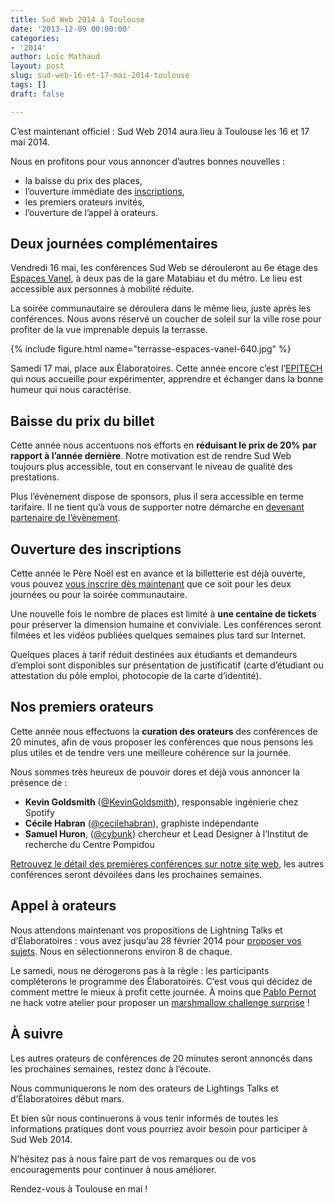 ```yaml
---
title: Sud Web 2014 à Toulouse
date: '2013-12-09 00:00:00'
categories:
- '2014'
author: Loïc Mathaud
layout: post
slug: sud-web-16-et-17-mai-2014-toulouse
tags: []
draft: false

---
```

C’est maintenant officiel : Sud Web 2014 aura lieu à Toulouse les 16 et 17 mai 2014.

Nous en profitons pour vous annoncer d&rsquo;autres bonnes nouvelles :

  * la baisse du prix des places,
  * l’ouverture immédiate des [inscriptions][1],
  * les premiers orateurs invités,
  * l’ouverture de l’appel à orateurs.

## Deux journées complémentaires

Vendredi 16 mai, les conférences Sud Web se dérouleront au 6e étage des [Espaces Vanel][2], à deux pas de la gare Matabiau et du métro. Le lieu est accessible aux personnes à mobilité réduite.

La soirée communautaire se déroulera dans le même lieu, juste après les conférences. Nous avons réservé un coucher de soleil sur la ville rose pour profiter de la vue imprenable depuis la terrasse.

{% include figure.html name="terrasse-espaces-vanel-640.jpg" %}

Samedi 17 mai, place aux Élaboratoires. Cette année encore c’est l’[EPITECH][3] qui nous accueille pour expérimenter, apprendre et échanger dans la bonne humeur qui nous caractérise.

## Baisse du prix du billet

Cette année nous accentuons nos efforts en **réduisant le prix de 20% par rapport à l’année dernière**. Notre motivation est de rendre Sud Web toujours plus accessible, tout en conservant le niveau de qualité des prestations.

Plus l’évènement dispose de sponsors, plus il sera accessible en terme tarifaire. Il ne tient qu’à vous de supporter notre démarche en [devenant partenaire de l’évènement][4].

## Ouverture des inscriptions

Cette année le Père Noël est en avance et la billetterie est déjà ouverte, vous pouvez [vous inscrire dès maintenant][5] que ce soit pour les deux journées ou pour la soirée communautaire.

Une nouvelle fois le nombre de places est limité à **une centaine de tickets** pour préserver la dimension humaine et conviviale. Les conférences seront filmées et les vidéos publiées quelques semaines plus tard sur Internet.

Quelques places à tarif réduit destinées aux étudiants et demandeurs d’emploi sont disponibles sur présentation de justificatif (carte d’étudiant ou attestation du pôle emploi, photocopie de la carte d’identité).

## Nos premiers orateurs

Cette année nous effectuons la **curation des orateurs** des conférences de 20 minutes, afin de vous proposer les conférences que nous pensons les plus utiles et de tendre vers une meilleure cohérence sur la journée.

Nous sommes très heureux de pouvoir dores et déjà vous annoncer la présence de :

  * **Kevin Goldsmith** ([@KevinGoldsmith][6]), responsable ingénierie chez Spotify
  * **Cécile Habran** ([@cecilehabran][7]), graphiste indépendante
  * **Samuel Huron**, ([@cybunk][8]) chercheur et Lead Designer à l’Institut de recherche du Centre Pompidou

[Retrouvez le détail des premières conférences sur notre site web][10], les autres conférences seront dévoilées dans les prochaines semaines.

## Appel à orateurs

Nous attendons maintenant vos propositions de Lightning Talks et d’Élaboratoires : vous avez jusqu’au 28 février 2014 pour [proposer vos sujets][11]. Nous en sélectionnerons environ 8 de chaque.

Le samedi, nous ne dérogerons pas à la règle : les participants compléterons le programme des Élaboratoires. C’est vous qui décidez de comment mettre le mieux à profit cette journée. À moins que [Pablo Pernot][12] ne hack votre atelier pour proposer un [marshmallow challenge surprise][13] !

## À suivre

Les autres orateurs de conférences de 20 minutes seront annoncés dans les prochaines semaines, restez donc à l&rsquo;écoute.

Nous communiquerons le nom des orateurs de Lightings Talks et d’Élaboratoires début mars.

Et bien sûr nous continuerons à vous tenir informés de toutes les informations pratiques dont vous pourriez avoir besoin pour participer à Sud Web 2014.

N’hésitez pas à nous faire part de vos remarques ou de vos encouragements pour continuer à nous améliorer.

Rendez-vous à Toulouse en mai !

 [1]: http://sudweb.fr/2014/inscription.html
 [2]: http://www.espacesvanel.com/ "Espaces Vanel"
 [3]: http://www.epitech.eu/ecole-informatique-toulouse.aspx "EPITECH Toulouse"
 [4]: http://sudweb.fr/2014/partenariat-sudweb-2014.pdf "Télécharger le dossier de partenariat en PDF (1,5Mo)"
 [5]: http://sudweb.fr/2014/inscription.html "Inscriptions Sud Web 2014"
 [6]: https://twitter.com/KevinGoldsmith "Compte Twitter de Kevin GoldSmith"
 [7]: https://twitter.com/cecilehabran "Compte Twitter de Cécile Habran"
 [8]: https://twitter.com/cybunk "Compte Twitter de Samuel Huron"
 [9]: https://twitter.com/walterstephanie "Compte Twitter de Stéphanie Walter"
 [10]: http://sudweb.fr/2014/#orateurs "Orateurs de Sud Web 2014"
 [11]: http://sudweb.fr/2014/appel-orateurs.html "Appel à orateur Sud Web 2014"
 [12]: https://twitter.com/pablopernot "Compte Twitter de Pablo Pernot"
 [13]: https://vimeo.com/42888096 "Vidéo du marshmallow challenge aux Élaboratoires de Sud Web 2012"
